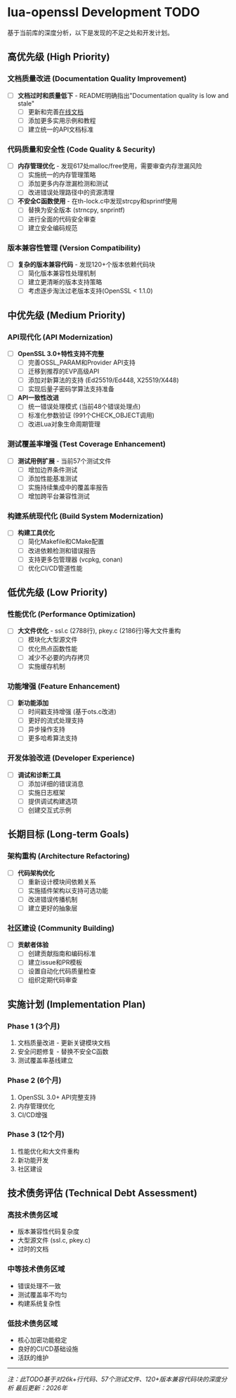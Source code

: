 # lua-openssl Development TODO

基于当前库的深度分析，以下是发现的不足之处和开发计划。

## 高优先级 (High Priority)

### 文档质量改进 (Documentation Quality Improvement)
- [ ] **文档过时和质量低下** - README明确指出"Documentation quality is low and stale"
  - [ ] 更新和完善[在线文档](http://zhaozg.github.io/lua-openssl/index.html)
  - [ ] 添加更多实用示例和教程
  - [ ] 建立统一的API文档标准

### 代码质量和安全性 (Code Quality & Security)
- [ ] **内存管理优化** - 发现617处malloc/free使用，需要审查内存泄漏风险
  - [ ] 实施统一的内存管理策略
  - [ ] 添加更多内存泄漏检测和测试
  - [ ] 改进错误处理路径中的资源清理

- [ ] **不安全C函数使用** - 在th-lock.c中发现strcpy和sprintf使用
  - [ ] 替换为安全版本 (strncpy, snprintf)
  - [ ] 进行全面的代码安全审查
  - [ ] 建立安全编码规范

### 版本兼容性管理 (Version Compatibility)
- [ ] **复杂的版本兼容代码** - 发现120+个版本依赖代码块
  - [ ] 简化版本兼容性处理机制
  - [ ] 建立更清晰的版本支持策略
  - [ ] 考虑逐步淘汰过老版本支持(OpenSSL < 1.1.0)

## 中优先级 (Medium Priority)

### API现代化 (API Modernization)
- [ ] **OpenSSL 3.0+特性支持不完整**
  - [ ] 完善OSSL_PARAM和Provider API支持
  - [ ] 迁移到推荐的EVP高级API
  - [ ] 添加对新算法的支持 (Ed25519/Ed448, X25519/X448)
  - [ ] 实现后量子密码学算法支持准备

- [ ] **API一致性改进**
  - [ ] 统一错误处理模式 (当前48个错误处理点)
  - [ ] 标准化参数验证 (991个CHECK_OBJECT调用)
  - [ ] 改进Lua对象生命周期管理

### 测试覆盖率增强 (Test Coverage Enhancement)
- [ ] **测试用例扩展** - 当前57个测试文件
  - [ ] 增加边界条件测试
  - [ ] 添加性能基准测试
  - [ ] 实施持续集成中的覆盖率报告
  - [ ] 增加跨平台兼容性测试

### 构建系统现代化 (Build System Modernization)
- [ ] **构建工具优化**
  - [ ] 简化Makefile和CMake配置
  - [ ] 改进依赖检测和错误报告
  - [ ] 支持更多包管理器 (vcpkg, conan)
  - [ ] 优化CI/CD管道性能

## 低优先级 (Low Priority)

### 性能优化 (Performance Optimization)
- [ ] **大文件优化** - ssl.c (2788行), pkey.c (2186行)等大文件重构
  - [ ] 模块化大型源文件
  - [ ] 优化热点函数性能
  - [ ] 减少不必要的内存拷贝
  - [ ] 实施缓存机制

### 功能增强 (Feature Enhancement)
- [ ] **新功能添加**
  - [ ] 时间戳支持增强 (基于ots.c改进)
  - [ ] 更好的流式处理支持
  - [ ] 异步操作支持
  - [ ] 更多哈希算法支持

### 开发体验改进 (Developer Experience)
- [ ] **调试和诊断工具**
  - [ ] 添加详细的错误消息
  - [ ] 实施日志框架
  - [ ] 提供调试构建选项
  - [ ] 创建交互式示例

## 长期目标 (Long-term Goals)

### 架构重构 (Architecture Refactoring)
- [ ] **代码架构优化**
  - [ ] 重新设计模块间依赖关系
  - [ ] 实施插件架构以支持可选功能
  - [ ] 改进错误传播机制
  - [ ] 建立更好的抽象层

### 社区建设 (Community Building)
- [ ] **贡献者体验**
  - [ ] 创建贡献指南和编码标准
  - [ ] 建立issue和PR模板
  - [ ] 设置自动化代码质量检查
  - [ ] 组织定期代码审查

## 实施计划 (Implementation Plan)

### Phase 1 (3个月)
1. 文档质量改进 - 更新关键模块文档
2. 安全问题修复 - 替换不安全C函数
3. 测试覆盖率基线建立

### Phase 2 (6个月)
1. OpenSSL 3.0+ API完整支持
2. 内存管理优化
3. CI/CD增强

### Phase 3 (12个月)
1. 性能优化和大文件重构
2. 新功能开发
3. 社区建设

## 技术债务评估 (Technical Debt Assessment)

### 高技术债务区域
- 版本兼容性代码复杂度
- 大型源文件 (ssl.c, pkey.c)
- 过时的文档

### 中等技术债务区域
- 错误处理不一致
- 测试覆盖率不均匀
- 构建系统复杂性

### 低技术债务区域
- 核心加密功能稳定
- 良好的CI/CD基础设施
- 活跃的维护

---

*注：此TODO基于对26k+行代码、57个测试文件、120+版本兼容代码块的深度分析*
*最后更新：2026年*
